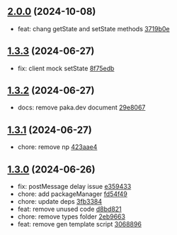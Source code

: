 ## [2.0.0](https://github.com/tomjs/vscode-extension-webview/compare/v1.3.3...v2.0.0) (2024-10-08)

- feat: chang getState and setState methods [3719b0e](https://github.com/tomjs/vscode-extension-webview/commit/3719b0e)

## [1.3.3](https://github.com/tomjs/vscode-extension-webview/compare/v1.3.2...v1.3.3) (2024-06-27)

- fix: client mock setState [8f75edb](https://github.com/tomjs/vscode-extension-webview/commit/8f75edb)

## [1.3.2](https://github.com/tomjs/vscode-extension-webview/compare/v1.3.1...v1.3.2) (2024-06-27)

- docs: remove paka.dev document [29e8067](https://github.com/tomjs/vscode-extension-webview/commit/29e8067)

## [1.3.1](https://github.com/tomjs/vscode-extension-webview/compare/v1.3.0...v1.3.1) (2024-06-27)

- chore: remove np [423aae4](https://github.com/tomjs/vscode-extension-webview/commit/423aae4)

## [1.3.0](https://github.com/tomjs/vscode-extension-webview/compare/v1.2.0...v1.3.0) (2024-06-26)

- fix: postMessage delay issue [e359433](https://github.com/tomjs/vscode-extension-webview/commit/e359433)
- chore: add packageManager [fd54f49](https://github.com/tomjs/vscode-extension-webview/commit/fd54f49)
- chore: update deps [3fb3384](https://github.com/tomjs/vscode-extension-webview/commit/3fb3384)
- feat: remove unused code [d8bd821](https://github.com/tomjs/vscode-extension-webview/commit/d8bd821)
- chore: remove types folder [2eb9663](https://github.com/tomjs/vscode-extension-webview/commit/2eb9663)
- feat: remove gen template script [3068896](https://github.com/tomjs/vscode-extension-webview/commit/3068896)
